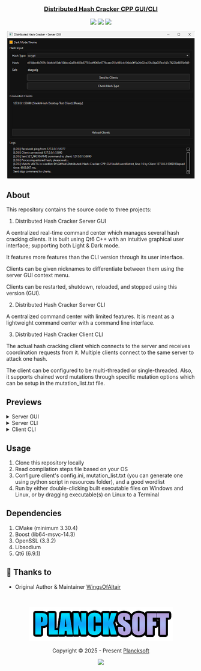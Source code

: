 <h3 align="center">
	<a href="https://github.com/WingsOfAltair/Distributed-Hash-Cracker-CPP-GUI">Distributed Hash Cracker CPP GUI/CLI</a>
</h3>

<p align="center">
	<a href="https://github.com/WingsOfAltair/Distributed-Hash-Cracker-CPP-GUI/stargazers"><img src="https://img.shields.io/github/stars/WingsOfAltair/Distributed-Hash-Cracker-CPP-GUI?colorA=363a4f&colorB=b7bdf8&style=for-the-badge"></a>
	<a href="https://github.com/WingsOfAltair/Distributed-Hash-Cracker-CPP-GUI/issues"><img src="https://img.shields.io/github/issues/WingsOfAltair/Distributed-Hash-Cracker-CPP-GUI?colorA=363a4f&colorB=f5a97f&style=for-the-badge"></a>
	<a href="https://github.com/WingsOfAltair/Distributed-Hash-Cracker-CPP-GUI/contributors"><img src="https://img.shields.io/github/contributors/WingsOfAltair/Distributed-Hash-Cracker-CPP-GUI?colorA=363a4f&colorB=a6da95&style=for-the-badge"></a>
</p>

<p align="center">
	<img width=500 src="repository_assets_github/ServerGUI-preview.png"/>
</p>

## About

This repository contains the source code to three projects:

1. Distributed Hash Cracker Server GUI

A centralized real-time command center which manages several hash cracking clients. It is built using Qt6 C++ with an intuitive graphical user interface; supporting both Light & Dark mode.

It features more features than the CLI version through its user interface.

Clients can be given nicknames to differentiate between them using the server GUI context menu.

Clients can be restarted, shutdown, reloaded, and stopped using this version (GUI).

2. Distributed Hash Cracker Server CLI

A centralized command center with limited features. It is meant as a lightweight command center with a command line interface.

3. Distributed Hash Cracker Client CLI

The actual hash cracking client which connects to the server and receives coordination requests from it. Multiple clients connect to the same server to attack one hash.

The client can be configured to be multi-threaded or single-threaded. Also, it supports chained word mutations through specific mutation options which can be setup in the mutation_list.txt file.

## Previews

<details>
<summary> Server GUI</summary>
<img width=500 src="repository_assets_github/ServerGUI.png"/> 
</details>
<details>
<summary> Server CLI</summary>
<img width=500 src="repository_assets_github/ServerCLI.png"/> 
</details>
<details>
<summary> Client CLI</summary>
<img width=500 src="repository_assets_github/ClientCLI.png"/> 
</details>

## Usage

1. Clone this repository locally
2. Read compilation steps file based on your OS
3. Configure client's config.ini, mutation_list.txt (you can generate one using python script in resources folder), and a good wordlist
4. Run by either double-clicking built executable files on Windows and Linux, or by dragging executable(s) on Linux to a Terminal

##  Dependencies

1. CMake (minimum 3.30.4)
2. Boost (lib64-msvc-14.3)
3. OpenSSL (3.3.2)
4. Libsodium
5. Qt6 (6.9.1)

## 💝 Thanks to

- Original Author & Maintainer [WingsOfAltair](https://github.com/WingsOfAltair)

&nbsp;

<p align="center">
	<a href="https://wingsofaltair.github.io/Plancksoft/"> <img src="https://raw.githubusercontent.com/WingsOfAltair/Plancksoft/refs/heads/main/Content/assets/img/placksoft.png" /></a>
</p>

<p align="center">
	Copyright &copy; 2025 - Present <a href="https://wingsofaltair.github.io/Plancksoft/" target="_blank">Plancksoft</a>
</p>

<p align="center">
	<a href="https://raw.githubusercontent.com/WingsOfAltair/Distributed-Hash-Cracker-CPP-GUI/refs/heads/main/repository_assets_github/LICENSE"><img src="https://img.shields.io/static/v1.svg?style=for-the-badge&label=License&message=MIT&logoColor=d9e0ee&colorA=363a4f&colorB=b7bdf8"/></a>
</p>

